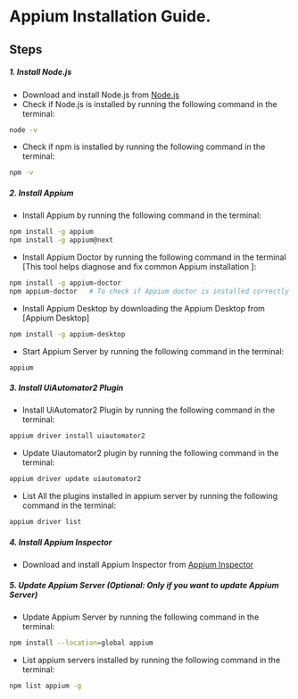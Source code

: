 # Appium Installation Guide.

## Steps

##### 1. Install Node.js
- Download and install Node.js from [Node.js](https://nodejs.org/en/)
- Check if Node.js is installed by running the following command in the terminal:
```bash
node -v
```
- Check if npm is installed by running the following command in the terminal:
```bash
npm -v
```

##### 2. Install Appium
- Install Appium by running the following command in the terminal:
```bash
npm install -g appium
npm install -g appium@next
```
- Install Appium Doctor by running the following command in the terminal [This tool helps diagnose and fix common Appium installation ]:
```bash
npm install -g appium-doctor
npm appium-doctor   # To check if Appium doctor is installed correctly
```
- Install Appium Desktop by downloading the Appium Desktop from [Appium Desktop]
```bash
npm install -g appium-desktop
```
- Start Appium Server by running the following command in the terminal:
```bash
appium
```

##### 3. Install UiAutomator2 Plugin
- Install UiAutomator2 Plugin by running the following command in the terminal:
```bash
appium driver install uiautomator2
```
- Update Uiautomator2 plugin by running the following command in the terminal:
```bash
appium driver update uiautomator2
```
- List All the plugins installed in appium server by running the following command in the terminal:
```bash
appium driver list
```
##### 4. Install Appium Inspector
- Download and install Appium Inspector from [Appium Inspector](https://github.com/appium/appium-inspector/releases/download/v2024.2.2/Appium-Inspector-windows-2024.2.2.exe)

##### 5. Update Appium Server (Optional: Only if you want to update Appium Server)
- Update Appium Server by running the following command in the terminal:
```bash
npm install --location=global appium
```
- List appium servers installed by running the following command in the terminal:
```bash
npm list appium -g 
```